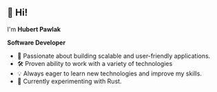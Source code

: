 ## 👋 Hi!

I'm **Hubert Pawlak**

**Software Developer**

* 🔭 Passionate about building scalable and user-friendly applications.
* 🛠️ Proven ability to work with a variety of technologies
* 💡 Always eager to learn new technologies and improve my skills.
* 🧪 Currently experimenting with Rust.
